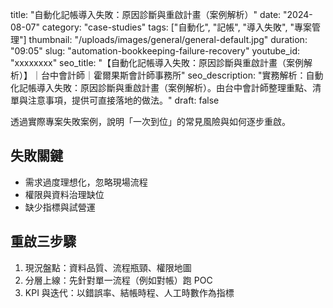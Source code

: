 title: "自動化記帳導入失敗：原因診斷與重啟計畫（案例解析）"
date: "2024-08-07"
category: "case-studies"
tags: ["自動化", "記帳", "導入失敗", "專案管理"]
thumbnail: "/uploads/images/general/general-default.jpg"
duration: "09:05"
slug: "automation-bookkeeping-failure-recovery"
youtube_id: "xxxxxxxx"
seo_title: "【自動化記帳導入失敗：原因診斷與重啟計畫（案例解析）】｜台中會計師｜霍爾果斯會計師事務所"
seo_description: "實務解析：自動化記帳導入失敗：原因診斷與重啟計畫（案例解析）。由台中會計師整理重點、清單與注意事項，提供可直接落地的做法。"
draft: false



透過實際專案失敗案例，說明「一次到位」的常見風險與如何逐步重啟。

## 失敗關鍵

- 需求過度理想化，忽略現場流程
- 權限與資料治理缺位
- 缺少指標與試營運

## 重啟三步驟

1. 現況盤點：資料品質、流程瓶頸、權限地圖
2. 分層上線：先針對單一流程（例如對帳）跑 POC
3. KPI 與迭代：以錯誤率、結帳時程、人工時數作為指標

